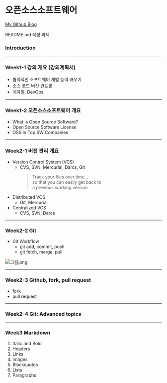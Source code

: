 # **오픈소스소프트웨어**

[My Github Blog](https://github.com/ppre1ude)

README.md 작성 과제

### Introduction

-------------
### Week1-1 강의 개요 (강의계획서)
* 협력적인 소프트웨어 개발 능력 배우기
 * 소스 코드 버전 컨트롤
 * 애자일, DevOps

-------------
### Week1-2 오픈소스소프트웨어 개요
* What is Open Source Software?
 * Open Source Software License
* OSS in Top SW Companies

-------------
### Week2-1 버전 관리 개요
* Version Control System (VCS)
  * CVS, SVN, Mercurial, Darcs, Git
    > Track your files over time…  
    so that you can easily get back to  
    a previous working version
* Distributed VCS
  * Git, Mercurial
* Centralized VCS
  * CVS, SVN, Darcs

-------------
### Week2-2 Git
* Git Workflow
  * git add, commit, push
  * git fetch, merge, pull

![그림.png](https://res.cloudinary.com/practicaldev/image/fetch/s--M_fHUEqA--/c_limit%2Cf_auto%2Cfl_progressive%2Cq_auto%2Cw_880/https://thepracticaldev.s3.amazonaws.com/i/128hsgntnsu9bww0y8sz.png)

-------------
### Week2-3 Github, fork, pull request
* fork
* pull request

-------------
### Week2-4 Git: Advanced topics

-------------
### Week3     Markdown
1. Italic and Bold
2. Headers
3. Links
4. Images
5. Blockquotes
6. Lists
7. Paragraphs
